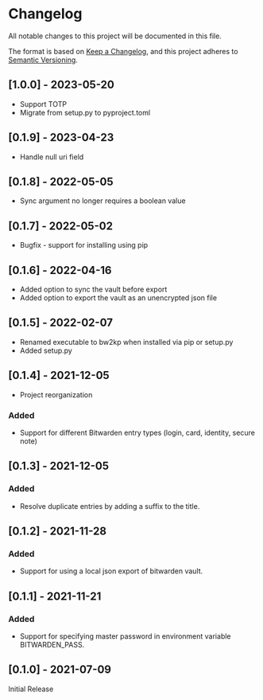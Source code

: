 # Changelog
All notable changes to this project will be documented in this file.

The format is based on [Keep a Changelog](https://keepachangelog.com/en/1.0.0/),
and this project adheres to [Semantic Versioning](https://semver.org/spec/v2.0.0.html).

## [1.0.0] - 2023-05-20
- Support TOTP
- Migrate from setup.py to pyproject.toml

## [0.1.9] - 2023-04-23
- Handle null uri field

## [0.1.8] - 2022-05-05
- Sync argument no longer requires a boolean value

## [0.1.7] - 2022-05-02
- Bugfix - support for installing using pip

## [0.1.6] - 2022-04-16
- Added option to sync the vault before export
- Added option to export the vault as an unencrypted json file

## [0.1.5] - 2022-02-07
- Renamed executable to bw2kp when installed via pip or setup.py
- Added setup.py

## [0.1.4] - 2021-12-05
- Project reorganization
### Added
- Support for different Bitwarden entry types (login, card, identity, secure note)

## [0.1.3] - 2021-12-05
### Added
- Resolve duplicate entries by adding a suffix to the title.

## [0.1.2] - 2021-11-28
### Added
- Support for using a local json export of bitwarden vault.

## [0.1.1] - 2021-11-21
### Added
- Support for specifying master password in environment variable BITWARDEN_PASS.

## [0.1.0] - 2021-07-09
Initial Release
